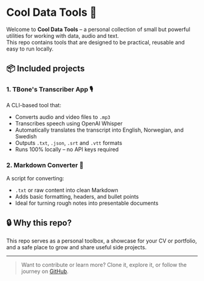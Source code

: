 # Cool Data Tools 🚀

Welcome to **Cool Data Tools** – a personal collection of small but powerful utilities for working with data, audio and text.  
This repo contains tools that are designed to be practical, reusable and easy to run locally.

## 📦 Included projects

### 1. TBone's Transcriber App 🎙️
A CLI-based tool that:
- Converts audio and video files to `.mp3`
- Transcribes speech using OpenAI Whisper
- Automatically translates the transcript into English, Norwegian, and Swedish
- Outputs `.txt`, `.json`, `.srt` and `.vtt` formats
- Runs 100% locally – no API keys required

### 2. Markdown Converter 📝
A script for converting:
- `.txt` or raw content into clean Markdown
- Adds basic formatting, headers, and bullet points
- Ideal for turning rough notes into presentable documents

## 🔒 Why this repo?

This repo serves as a personal toolbox, a showcase for your CV or portfolio, and a safe place to grow and share useful side projects.

---

> Want to contribute or learn more? Clone it, explore it, or follow the journey on [GitHub](https://github.com/TBoneMendez).
